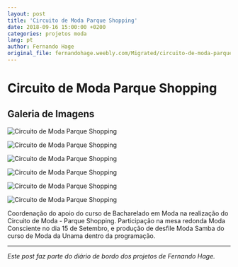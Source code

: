 ```yaml
---
layout: post
title: 'Circuito de Moda Parque Shopping'
date: 2018-09-16 15:00:00 +0200
categories: projetos moda
lang: pt
author: Fernando Hage
original_file: fernandohage.weebly.com/Migrated/circuito-de-moda-parque-shopping.html
---
```


# Circuito de Moda Parque Shopping

## Galeria de Imagens

![Circuito de Moda Parque Shopping](/assets/images/circuito-de-moda-parque-shopping-01.jpg)

![Circuito de Moda Parque Shopping](/assets/images/circuito-de-moda-parque-shopping-02.jpg)

![Circuito de Moda Parque Shopping](/assets/images/circuito-de-moda-parque-shopping-03.jpg)

![Circuito de Moda Parque Shopping](/assets/images/circuito-de-moda-parque-shopping-04.jpg)

![Circuito de Moda Parque Shopping](/assets/images/circuito-de-moda-parque-shopping-05.jpg)

![Circuito de Moda Parque Shopping](/assets/images/circuito-de-moda-parque-shopping-06.jpg)

Coordenação do apoio do curso de Bacharelado em Moda na realização do Circuito de Moda - Parque Shopping. Participação na mesa redonda Moda Consciente no dia 15 de Setembro, e produção de desfile Moda Samba do curso de Moda da Unama dentro da programação.

---

*Este post faz parte do diário de bordo dos projetos de Fernando Hage.*